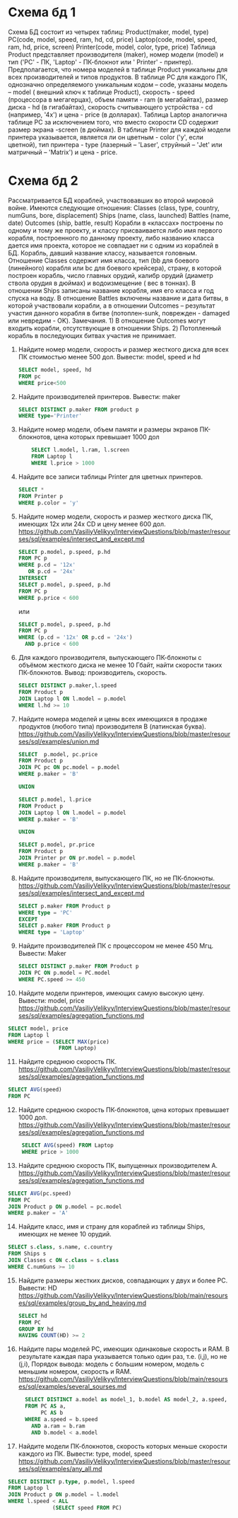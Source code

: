 # Схема бд 1

Схема БД состоит из четырех таблиц:
Product(maker, model, type)
PC(code, model, speed, ram, hd, cd, price)
Laptop(code, model, speed, ram, hd, price, screen)
Printer(code, model, color, type, price)
Таблица Product представляет производителя (maker), номер модели (model) и тип ('PC' - ПК, 'Laptop' - ПК-блокнот или '
Printer' - принтер). Предполагается, что номера моделей в таблице Product уникальны для всех производителей и типов
продуктов. В таблице PC для каждого ПК, однозначно определяемого уникальным кодом – code, указаны модель – model (
внешний ключ к таблице Product), скорость - speed (процессора в мегагерцах), объем памяти - ram (в мегабайтах), размер
диска - hd (в гигабайтах), скорость считывающего устройства - cd (например, '4x') и цена - price (в долларах). Таблица
Laptop аналогична таблице РС за исключением того, что вместо скорости CD содержит размер экрана -screen (в дюймах). В
таблице Printer для каждой модели принтера указывается, является ли он цветным - color ('y', если цветной), тип
принтера - type (лазерный – 'Laser', струйный – 'Jet' или матричный – 'Matrix') и цена - price.

# Схема бд 2

Рассматривается БД кораблей, участвовавших во второй мировой войне. Имеются следующие отношения:
Classes (class, type, country, numGuns, bore, displacement)
Ships (name, class, launched)
Battles (name, date)
Outcomes (ship, battle, result)
Корабли в «классах» построены по одному и тому же проекту, и классу присваивается либо имя первого корабля, построенного
по данному проекту, либо названию класса дается имя проекта, которое не совпадает ни с одним из кораблей в БД. Корабль,
давший название классу, называется головным.
Отношение Classes содержит имя класса, тип (bb для боевого (линейного) корабля или bc для боевого крейсера), страну, в
которой построен корабль, число главных орудий, калибр орудий (диаметр ствола орудия в дюймах) и водоизмещение ( вес в
тоннах). В отношении Ships записаны название корабля, имя его класса и год спуска на воду. В отношение Battles включены
название и дата битвы, в которой участвовали корабли, а в отношении Outcomes – результат участия данного корабля в
битве (потоплен-sunk, поврежден - damaged или невредим - OK).
Замечания. 1) В отношение Outcomes могут входить корабли, отсутствующие в отношении Ships. 2) Потопленный корабль в
последующих битвах участия не принимает.

1) Найдите номер модели, скорость и размер жесткого диска для всех ПК стоимостью менее 500 дол. Вывести: model, speed и
   hd
   ```sql
   SELECT model, speed, hd
   FROM pc
   WHERE price<500
   ```
2) Найдите производителей принтеров. Вывести: maker
   ```sql
   SELECT DISTINCT p.maker FROM product p
   WHERE type='Printer'
   ```

3) Найдите номер модели, объем памяти и размеры экранов ПК-блокнотов, цена которых превышает 1000 дол
   ```sql
       SELECT l.model, l.ram, l.screen
       FROM Laptop l
       WHERE l.price > 1000
   ```

4) Найдите все записи таблицы Printer для цветных принтеров.
   ```sql
   SELECT *
   FROM Printer p
   WHERE p.color = 'y'
   ```

5) Найдите номер модели, скорость и размер жесткого диска ПК, имеющих 12x или 24x CD и цену менее 600 дол.
   <https://github.com/VasiliyVelikyy/InterviewQuestions/blob/master/resourses/sql/examples/intersect_and_except.md>
    ```sql
    SELECT p.model, p.speed, p.hd
    FROM PC p
    WHERE p.cd = '12x'
       OR p.cd = '24x'
    INTERSECT
    SELECT p.model, p.speed, p.hd
    FROM PC p
    WHERE p.price < 600
    ```

   или

    ```sql
    SELECT p.model, p.speed, p.hd
    FROM PC p
    WHERE (p.cd = '12x' OR p.cd = '24x')
      AND p.price < 600
    ```

6) Для каждого производителя, выпускающего ПК-блокноты c объёмом жесткого диска не менее 10 Гбайт, найти скорости таких
   ПК-блокнотов. Вывод: производитель, скорость.
    ```sql
    SELECT DISTINCT p.maker,l.speed
    FROM Product p
    JOIN Laptop l ON l.model = p.model
    WHERE l.hd >= 10
    ```
7) Найдите номера моделей и цены всех имеющихся в продаже продуктов (любого типа) производителя B (латинская буква).
   <https://github.com/VasiliyVelikyy/InterviewQuestions/blob/master/resourses/sql/examples/union.md>
   ```sql
   SELECT  p.model, pc.price 
   FROM Product p
   JOIN PC pc ON pc.model = p.model
   WHERE p.maker = 'B'
   
   UNION 
   
   SELECT p.model, l.price 
   FROM Product p
   JOIN Laptop l ON l.model = p.model
   WHERE p.maker = 'B'
   
   UNION 
   
   SELECT p.model, pr.price 
   FROM Product p
   JOIN Printer pr ON pr.model = p.model
   WHERE p.maker = 'B'
   ```

8) Найдите производителя, выпускающего ПК, но не ПК-блокноты.
   <https://github.com/VasiliyVelikyy/InterviewQuestions/blob/master/resourses/sql/examples/intersect_and_except.md>
   ```sql
   SELECT p.maker FROM Product p
   WHERE type = 'PC'
   EXCEPT
   SELECT p.maker FROM Product p
   WHERE type = 'Laptop'
   ```

9) Найдите производителей ПК с процессором не менее 450 Мгц. Вывести: Maker
   ```sql
   SELECT DISTINCT p.maker FROM Product p
   JOIN PC ON p.model = PC.model
   WHERE PC.speed >= 450
    ```

10) Найдите модели принтеров, имеющих самую высокую цену. Вывести: model, price
    <https://github.com/VasiliyVelikyy/InterviewQuestions/blob/master/resourses/sql/examples/agregation_functions.md>
   ```sql
   SELECT model, price
   FROM Laptop l
   WHERE price = (SELECT MAX(price) 
                   FROM Laptop)
   ```  

11) Найдите среднюю скорость ПК.
    <https://github.com/VasiliyVelikyy/InterviewQuestions/blob/master/resourses/sql/examples/agregation_functions.md>
   ```sql
   SELECT AVG(speed)
   FROM PC
   ```
12) Найдите среднюю скорость ПК-блокнотов, цена которых превышает 1000 дол.
    <https://github.com/VasiliyVelikyy/InterviewQuestions/blob/master/resourses/sql/examples/agregation_functions.md>

     ```sql
      SELECT AVG(speed) FROM Laptop
      WHERE price > 1000
     ```

13) Найдите среднюю скорость ПК, выпущенных производителем A.
    <https://github.com/VasiliyVelikyy/InterviewQuestions/blob/master/resourses/sql/examples/agregation_functions.md>
   ```sql
   SELECT AVG(pc.speed)
   FROM PC
   JOIN Product p ON p.model = pc.model
   WHERE p.maker = 'A'
   ```

14) Найдите класс, имя и страну для кораблей из таблицы Ships, имеющих не менее 10 орудий.
   ```sql
   SELECT s.class, s.name, c.country 
  FROM Ships s
  JOIN Classes c ON c.class = s.class
  WHERE C.numGuns >= 10
   ```

15) Найдите размеры жестких дисков, совпадающих у двух и более PC. Вывести: HD
    <https://github.com/VasiliyVelikyy/InterviewQuestions/blob/main/resourses/sql/examples/group_by_and_heaving.md>
     ```sql
    SELECT hd
    FROM PC
    GROUP BY hd
    HAVING COUNT(HD) >= 2
      ```

16) Найдите пары моделей PC, имеющих одинаковые скорость и RAM. В результате каждая пара указывается только один раз,
    т.е. (i,j), но не (j,i), Порядок вывода: модель с большим номером, модель с меньшим номером, скорость и RAM.
    <https://github.com/VasiliyVelikyy/InterviewQuestions/blob/main/resourses/sql/examples/several_sourses.md>

    ```sql
      SELECT DISTINCT a.model as model_1, b.model AS model_2, a.speed, a.ram
      FROM PC AS a,
           PC AS b
      WHERE a.speed = b.speed
        AND a.ram = b.ram
        AND b.model < a.model
      ```
17) Найдите модели ПК-блокнотов, скорость которых меньше скорости каждого из ПК.
    Вывести: type, model, speed
    <https://github.com/VasiliyVelikyy/InterviewQuestions/blob/master/resourses/sql/examples/any_all.md>
   ```sql
   SELECT DISTINCT p.type, p.model, l.speed
   FROM Laptop l
   JOIN Product p ON p.model = l.model
   WHERE l.speed < ALL 
                 (SELECT speed FROM PC)
   ```

